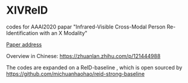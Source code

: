 # XIVReID
codes for AAAI2020 papar "Infrared-Visible Cross-Modal Person Re-Identification with an X Modality"  

[Paper address](https://aaai.org/Papers/AAAI/2020GB/AAAI-LiD.870.pdf)

Overview in Chinese: https://zhuanlan.zhihu.com/p/121444988  

The codes are expanded on a ReID-baseline , which is open sourced by https://github.com/michuanhaohao/reid-strong-baseline

